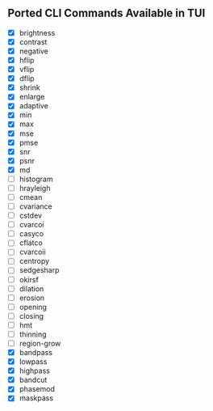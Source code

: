 ## Ported CLI Commands Available in TUI
- [X] brightness
- [X] contrast
- [X] negative
- [X] hflip
- [X] vflip
- [X] dflip
- [X] shrink
- [X] enlarge
- [X] adaptive
- [X] min
- [X] max
- [X] mse
- [X] pmse
- [X] snr
- [X] psnr
- [X] md
- [ ] histogram
- [ ] hrayleigh
- [ ] cmean
- [ ] cvariance
- [ ] cstdev
- [ ] cvarcoi
- [ ] casyco
- [ ] cflatco
- [ ] cvarcoii
- [ ] centropy
- [ ] sedgesharp
- [ ] okirsf
- [ ] dilation
- [ ] erosion
- [ ] opening
- [ ] closing
- [ ] hmt
- [ ] thinning
- [ ] region-grow
- [X] bandpass
- [X] lowpass
- [X] highpass
- [X] bandcut
- [X] phasemod
- [X] maskpass